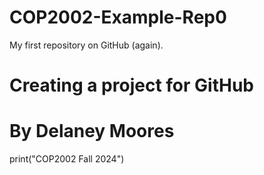 # COP2002-Example-Rep0
My first repository on GitHub (again).
# Creating a project for GitHub
# By Delaney Moores
 
print("COP2002 Fall 2024")
